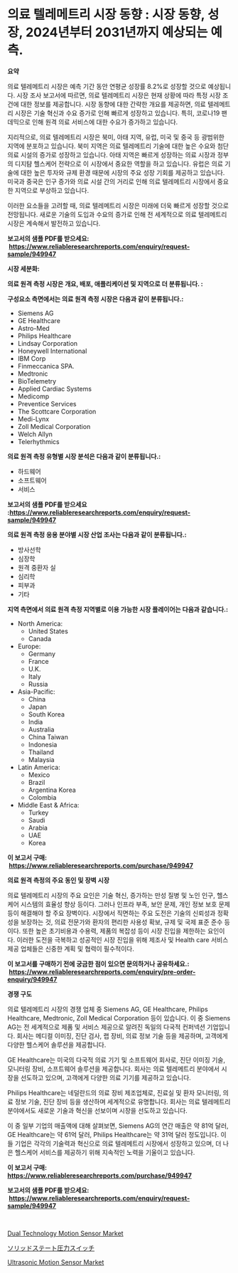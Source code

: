 <p><h1>의료 텔레메트리 시장 동향 : 시장 동향, 성장, 2024년부터 2031년까지 예상되는 예측.</h1></p><p><strong>요약</strong></p>
<p><p>의료 텔레메트리 시장은 예측 기간 동안 연평균 성장률 8.2%로 성장할 것으로 예상됩니다. 시장 조사 보고서에 따르면, 의료 텔레메트리 시장은 현재 상황에 따라 특정 시장 조건에 대한 정보를 제공합니다. 시장 동향에 대한 간략한 개요를 제공하면, 의료 텔레메트리 시장은 기술 혁신과 수요 증가로 인해 빠르게 성장하고 있습니다. 특히, 코로나19 팬데믹으로 인해 원격 의료 서비스에 대한 수요가 증가하고 있습니다.</p><p>지리적으로, 의료 텔레메트리 시장은 북미, 아태 지역, 유럽, 미국 및 중국 등 광범위한 지역에 분포하고 있습니다. 북미 지역은 의료 텔레메트리 기술에 대한 높은 수요와 첨단 의료 시설의 증가로 성장하고 있습니다. 아태 지역은 빠르게 성장하는 의료 시장과 정부의 디지턈 헬스케어 전략으로 이 시장에서 중요한 역할을 하고 있습니다. 유럽은 의료 기술에 대한 높은 투자와 규제 환경 때문에 시장의 주요 성장 기회를 제공하고 있습니다. 미국과 중국은 인구 증가와 의료 시설 간의 거리로 인해 의료 텔레메트리 시장에서 중요한 지역으로 부상하고 있습니다.</p><p>이러한 요소들을 고려할 때, 의료 텔레메트리 시장은 미래에 더욱 빠르게 성장할 것으로 전망됩니다. 새로운 기술의 도입과 수요의 증가로 인해 전 세계적으로 의료 텔레메트리 시장은 계속해서 발전하고 있습니다.</p></p>
<p><strong>보고서의 샘플 PDF를 받으세요: &nbsp;<a href="https://www.reliableresearchreports.com/enquiry/request-sample/949947">https://www.reliableresearchreports.com/enquiry/request-sample/949947</a></strong></p>
<p><strong>시장 세분화:</strong></p>
<p><strong> 의료 원격 측정 시장은 개요, 배포, 애플리케이션 및 지역으로 더 분류됩니다. :</strong></p>
<p><strong>구성요소 측면에서는 의료 원격 측정 시장은 다음과 같이 분류됩니다.:</strong></p>
<p><ul><li>Siemens AG</li><li>GE Healthcare</li><li>Astro-Med</li><li>Philips Healthcare</li><li>Lindsay Corporation</li><li>Honeywell International</li><li>IBM Corp</li><li>Finmeccanica SPA.</li><li>Medtronic</li><li>BioTelemetry</li><li>Applied Cardiac Systems</li><li>Medicomp</li><li>Preventice Services</li><li>The Scottcare Corporation</li><li>Medi-Lynx</li><li>Zoll Medical Corporation</li><li>Welch Allyn</li><li>Telerhythmics</li></ul></p>
<p><strong> 의료 원격 측정 유형별 시장 분석은 다음과 같이 분류됩니다.:</strong></p>
<p><ul><li>하드웨어</li><li>소프트웨어</li><li>서비스</li></ul></p>
<p><strong>보고서의 샘플 PDF를 받으세요 :<a href="https://www.reliableresearchreports.com/enquiry/request-sample/949947">https://www.reliableresearchreports.com/enquiry/request-sample/949947</a></strong></p>
<p><strong> 의료 원격 측정 응용 분야별 시장 산업 조사는 다음과 같이 분류됩니다.:</strong></p>
<p><ul><li>방사선학</li><li>심장학</li><li>원격 중환자 실</li><li>심리학</li><li>피부과</li><li>기타</li></ul></p>
<p><strong>지역 측면에서 의료 원격 측정 지역별로 이용 가능한 시장 플레이어는 다음과 같습니다.:</strong></p>
<p><ul>
    <li>
        North America:
        <ul>
            <li>United States</li>
            <li>Canada</li>
        </ul>
    </li>
    <li>
        Europe:
        <ul>
            <li>Germany</li>
            <li>France</li>
            <li>U.K.</li>
            <li>Italy</li>
            <li>Russia</li>
        </ul>
    </li>
    <li>
        Asia-Pacific:
        <ul>
            <li>China</li>
            <li>Japan</li>
            <li>South Korea</li>
            <li>India</li>
            <li>Australia</li>
            <li>China Taiwan</li>
            <li>Indonesia</li>
            <li>Thailand</li>
            <li>Malaysia</li>
        </ul>
    </li>
    <li>
        Latin America:
        <ul>
            <li>Mexico</li>
            <li>Brazil</li>
            <li>Argentina Korea</li>
            <li>Colombia</li>
        </ul>
    </li>
    <li>
        Middle East & Africa:
        <ul>
            <li>Turkey</li>
            <li>Saudi</li>
            <li>Arabia</li>
            <li>UAE</li>
            <li>Korea</li>
        </ul>
    </li>
    </ul></p>
<p><strong>이 보고서 구매: &nbsp;<a href="https://www.reliableresearchreports.com/purchase/949947">https://www.reliableresearchreports.com/purchase/949947</a></strong></p>
<p><strong>의료 원격 측정의 주요 동인 및 장벽 시장</strong></p>
<p><p>의료 텔레메트리 시장의 주요 요인은 기술 혁신, 증가하는 만성 질병 및 노인 인구, 헬스케어 시스템의 효율성 향상 등이다. 그러나 인프라 부족, 보안 문제, 개인 정보 보호 문제 등이 해결해야 할 주요 장벽이다. 시장에서 직면하는 주요 도전은 기술의 신뢰성과 정확성을 보장하는 것, 의료 전문가와 환자의 편리한 사용성 확보, 규제 및 국제 표준 준수 등이다. 또한 높은 초기비용과 수용력, 제품의 복잡성 등이 시장 진입을 제한하는 요인이다. 이러한 도전을 극복하고 성공적인 시장 진입을 위해 제조사 및 Health care 서비스 제공 업체들은 신중한 계획 및 협력이 필수적이다.</p></p>
<p><strong>이 보고서를 구매하기 전에 궁금한 점이 있으면 문의하거나 공유하세요.: &nbsp;<a href="https://www.reliableresearchreports.com/enquiry/pre-order-enquiry/949947">https://www.reliableresearchreports.com/enquiry/pre-order-enquiry/949947</a></strong></p>
<p><strong>경쟁 구도</strong></p>
<p><p>의료 텔레메트리 시장의 경쟁 업체 중 Siemens AG, GE Healthcare, Philips Healthcare, Medtronic, Zoll Medical Corporation 등이 있습니다. 이 중 Siemens AG는 전 세계적으로 제품 및 서비스 제공으로 알려진 독일의 다국적 컨퍼넥션 기업입니다. 회사는 메디컬 이미징, 진단 검사, 랩 장비, 의료 정보 기술 등을 제공하며, 고객에게 다양한 헬스케어 솔루션을 제공합니다.</p><p>GE Healthcare는 미국의 다국적 의료 기기 및 소프트웨어 회사로, 진단 이미징 기술, 모니터링 장비, 소프트웨어 솔루션을 제공합니다. 회사는 의료 텔레메트리 분야에서 시장을 선도하고 있으며, 고객에게 다양한 의료 기기를 제공하고 있습니다.</p><p>Philips Healthcare는 네덜란드의 의료 장비 제조업체로, 진료실 및 환자 모니터링, 의료 정보 기술, 진단 장비 등을 생산하며 세계적으로 유명합니다. 회사는 의료 텔레메트리 분야에서도 새로운 기술과 혁신을 선보이며 시장을 선도하고 있습니다.</p><p>이 중 일부 기업의 매출액에 대해 살펴보면, Siemens AG의 연간 매출은 약 81억 달러, GE Healthcare는 약 61억 달러, Philips Healthcare는 약 31억 달러 정도입니다. 이들 기업은 각각의 기술력과 혁신으로 의료 텔레메트리 시장에서 성장하고 있으며, 더 나은 헬스케어 서비스를 제공하기 위해 지속적인 노력을 기울이고 있습니다.</p></p>
<p><strong>이 보고서 구매: &nbsp; <a href="https://www.reliableresearchreports.com/purchase/949947">https://www.reliableresearchreports.com/purchase/949947</a></strong></p>
<p><strong>보고서의 샘플 PDF를 받으세요: &nbsp;<a href="https://www.reliableresearchreports.com/enquiry/request-sample/949947">https://www.reliableresearchreports.com/enquiry/request-sample/949947</a></strong><strong></strong></p>
<p>&nbsp;</p>
<p><p><a href="https://github.com/YashRP12/Market-Research-Report-List-3/blob/main/dual-technology-motion-sensor-market.md">Dual Technology Motion Sensor Market</a></p><p><a href="https://github.com/SarahFahey88/Market-Research-Report-List-1/blob/main/787185810606.md">ソリッドステート圧力スイッチ</a></p><p><a href="https://github.com/khayangel/Market-Research-Report-List-2/blob/main/ultrasonic-motion-sensor-market.md">Ultrasonic Motion Sensor Market</a></p></p>